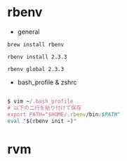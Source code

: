 # rbenv

- general

`brew install rbenv`

`rbenv install 2.3.3`

`rbenv global 2.3.3`

- bash_profile & zshrc

```rb

$ vim ~/.bash_profile
# 以下の二行を貼り付けて保存
export PATH="$HOME/.rbenv/bin:$PATH"
eval "$(rbenv init -)"

```


# rvm